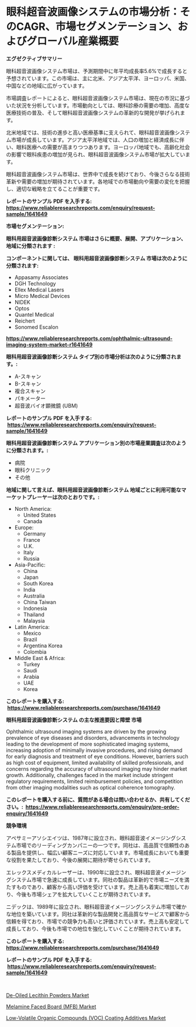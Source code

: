 <p><h1>眼科超音波画像システムの市場分析：そのCAGR、市場セグメンテーション、およびグローバル産業概要</h1></p><p><strong>エグゼクティブサマリー</strong></p>
<p><p>眼科超音波画像システム市場は、予測期間中に年平均成長率5.6%で成長すると予想されています。この市場は、主に北米、アジア太平洋、ヨーロッパ、米国、中国などの地域に広がっています。</p><p>市場調査レポートによると、眼科超音波画像システム市場は、現在の市況に基づいた状況を分析しています。市場動向としては、眼科診療の需要の増加、高度な医療技術の普及、そして眼科超音波画像システムの革新的な開発が挙げられます。</p><p>北米地域では、技術の進歩と高い医療基準に支えられて、眼科超音波画像システム市場が成長しています。アジア太平洋地域では、人口の増加と経済成長に伴い、眼科医療への需要が高まりつつあります。ヨーロッパ地域でも、高齢化社会の影響で眼科疾患の増加が見られ、眼科超音波画像システム市場が拡大しています。</p><p>眼科超音波画像システム市場は、世界中で成長を続けており、今後さらなる技術革新や需要の増加が期待されています。各地域での市場動向や需要の変化を把握し、適切な戦略を立てることが重要です。</p></p>
<p><strong>レポートのサンプル PDF を入手する: <a href="https://www.reliableresearchreports.com/enquiry/request-sample/1641649">https://www.reliableresearchreports.com/enquiry/request-sample/1641649</a></strong></p>
<p><strong>市場セグメンテーション:</strong></p>
<p><strong> 眼科用超音波画像診断システム 市場はさらに概要、展開、アプリケーション、地域に分類されます :</strong></p>
<p><strong>コンポーネントに関しては、 眼科用超音波画像診断システム 市場は次のように分類されます: &nbsp;</strong></p>
<p><ul><li>Appasamy Associates</li><li>DGH Technology</li><li>Ellex Medical Lasers</li><li>Micro Medical Devices</li><li>NIDEK</li><li>Optos</li><li>Quantel Medical</li><li>Reichert</li><li>Sonomed Escalon</li></ul></p>
<p><strong><a href="https://www.reliableresearchreports.com/ophthalmic-ultrasound-imaging-system-market-r1641649">https://www.reliableresearchreports.com/ophthalmic-ultrasound-imaging-system-market-r1641649</a></strong></p>
<p><strong> 眼科用超音波画像診断システム タイプ別の市場分析は次のように分類されます。:</strong></p>
<p><ul><li>A-スキャン</li><li>B-スキャン</li><li>複合スキャン</li><li>パキメーター</li><li>超音波バイオ顕微鏡 (UBM)</li></ul></p>
<p><strong>レポートのサンプル PDF を入手する: &nbsp;<a href="https://www.reliableresearchreports.com/enquiry/request-sample/1641649">https://www.reliableresearchreports.com/enquiry/request-sample/1641649</a></strong></p>
<p><strong> 眼科用超音波画像診断システム アプリケーション別の市場産業調査は次のように分類されます。:</strong></p>
<p><ul><li>病院</li><li>眼科クリニック</li><li>その他</li></ul></p>
<p><strong>地域に関して言えば、眼科用超音波画像診断システム 地域ごとに利用可能なマーケットプレーヤーは次のとおりです。:</strong></p>
<p><ul>
    <li>
        North America:
        <ul>
            <li>United States</li>
            <li>Canada</li>
        </ul>
    </li>
    <li>
        Europe:
        <ul>
            <li>Germany</li>
            <li>France</li>
            <li>U.K.</li>
            <li>Italy</li>
            <li>Russia</li>
        </ul>
    </li>
    <li>
        Asia-Pacific:
        <ul>
            <li>China</li>
            <li>Japan</li>
            <li>South Korea</li>
            <li>India</li>
            <li>Australia</li>
            <li>China Taiwan</li>
            <li>Indonesia</li>
            <li>Thailand</li>
            <li>Malaysia</li>
        </ul>
    </li>
    <li>
        Latin America:
        <ul>
            <li>Mexico</li>
            <li>Brazil</li>
            <li>Argentina Korea</li>
            <li>Colombia</li>
        </ul>
    </li>
    <li>
        Middle East & Africa:
        <ul>
            <li>Turkey</li>
            <li>Saudi</li>
            <li>Arabia</li>
            <li>UAE</li>
            <li>Korea</li>
        </ul>
    </li>
    </ul></p>
<p><strong>このレポートを購入する: &nbsp;<a href="https://www.reliableresearchreports.com/purchase/1641649">https://www.reliableresearchreports.com/purchase/1641649</a></strong></p>
<p><strong>眼科用超音波画像診断システム の主な推進要因と障壁 市場</strong></p>
<p><p>Ophthalmic ultrasound imaging systems are driven by the growing prevalence of eye diseases and disorders, advancements in technology leading to the development of more sophisticated imaging systems, increasing adoption of minimally invasive procedures, and rising demand for early diagnosis and treatment of eye conditions. However, barriers such as high cost of equipment, limited availability of skilled professionals, and concerns regarding the accuracy of ultrasound imaging may hinder market growth. Additionally, challenges faced in the market include stringent regulatory requirements, limited reimbursement policies, and competition from other imaging modalities such as optical coherence tomography.</p></p>
<p><strong>このレポートを購入する前に、質問がある場合は問い合わせるか、共有してください。:&nbsp; <a href="https://www.reliableresearchreports.com/enquiry/pre-order-enquiry/1641649">https://www.reliableresearchreports.com/enquiry/pre-order-enquiry/1641649</a></strong></p>
<p><strong>競争環境</strong></p>
<p><p>アペサミーアソシエイツは、1987年に設立され、眼科超音波イメージングシステム市場でのリーディングカンパニーの一つです。同社は、高品質で信頼性のある製品を提供し、幅広い顧客ニーズに対応しています。市場成長においても重要な役割を果たしており、今後の展開に期待が寄せられています。</p><p>エレックスメディカルレーザーは、1990年に設立され、眼科超音波イメージングシステム市場で急速に成長しています。同社の製品は革新的で市場ニーズを満たすものであり、顧客から高い評価を受けています。売上高も着実に増加しており、今後も市場シェアを拡大していくことが期待されています。</p><p>ニデックは、1989年に設立され、眼科超音波イメージングシステム市場で確かな地位を築いています。同社は革新的な製品開発と高品質なサービスで顧客から信頼を得ており、市場での競争力も高いと評価されています。売上高も安定して成長しており、今後も市場での地位を強化していくことが期待されています。</p></p>
<p><strong>このレポートを購入する: &nbsp; <a href="https://www.reliableresearchreports.com/purchase/1641649">https://www.reliableresearchreports.com/purchase/1641649</a></strong></p>
<p><strong>レポートのサンプル PDF を入手する: &nbsp;<a href="https://www.reliableresearchreports.com/enquiry/request-sample/1641649">https://www.reliableresearchreports.com/enquiry/request-sample/1641649</a></strong><strong></strong></p>
<p>&nbsp;</p>
<p><p><a href="https://www.linkedin.com/pulse/de-oiled-lecithin-powders-market-size-share-amp-trends-analysis-jsgye?trackingId=kCXhTBsfi8ZLid4EAETvew%3D%3D">De-Oiled Lecithin Powders Market</a></p><p><a href="https://www.linkedin.com/pulse/melamine-faced-board-mfb-market-goal-estimating-size-future-hdmte?trackingId=VYihmUDL0EgXNv5TPitE9w%3D%3D">Melamine Faced Board (MFB) Market</a></p><p><a href="https://www.linkedin.com/pulse/low-volatile-organic-compounds-voc-coating-additives-market-4sxle?trackingId=NegtgnsjJiUq%2B7XWjP7FZw%3D%3D">Low-Volatile Organic Compounds (VOC) Coating Additives Market</a></p></p>